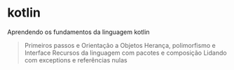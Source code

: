 # kotlin

Aprendendo os fundamentos da linguagem kotlin
> Primeiros passos e Orientação a Objetos
> Herança, polimorfismo e Interface
> Recursos da linguagem com pacotes e composição
> Lidando com exceptions e referências nulas

